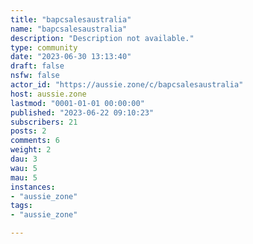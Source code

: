 ```yaml
---
title: "bapcsalesaustralia" 
name: "bapcsalesaustralia"
description: "Description not available."
type: community
date: "2023-06-30 13:13:40"
draft: false
nsfw: false
actor_id: "https://aussie.zone/c/bapcsalesaustralia"
host: aussie.zone
lastmod: "0001-01-01 00:00:00"
published: "2023-06-22 09:10:23"
subscribers: 21
posts: 2
comments: 6
weight: 2
dau: 3
wau: 5
mau: 5
instances:
- "aussie_zone"
tags: 
- "aussie_zone"

---
```

